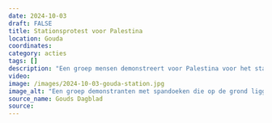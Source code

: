 ```yaml
---
date: 2024-10-03
draft: FALSE
title: Stationsprotest voor Palestina
location: Gouda
coordinates: 
category: acties
tags: []
description: "Een groep mensen demonstreert voor Palestina voor het station van Gouda. "
video: 
image: /images/2024-10-03-gouda-station.jpg
image_alt: "Een groep demonstranten met spandoeken die op de grond liggen, en Palestijnse vlaggen. Er is ook een NS kaartautomaat. "
source_name: Gouds Dagblad
source: 
---
```

